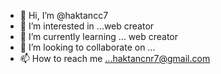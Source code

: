 - 👋 Hi, I’m @haktancc7
- 👀 I’m interested in ...web creator
- 🌱 I’m currently learning ... web creator
- 💞️ I’m looking to collaborate on ...
- 📫 How to reach me ...haktancnr7@gmail.com

<!---
haktancc7/haktancc7 is a ✨ special ✨ repository because its `README.md` (this file) appears on your GitHub profile.
You can click the Preview link to take a look at your changes.
--->
